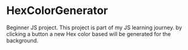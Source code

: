 # HexColorGenerator
Beginner JS project.
This project is part of my JS learning journey.
by clicking a button a new Hex color based will be generated for the background.
